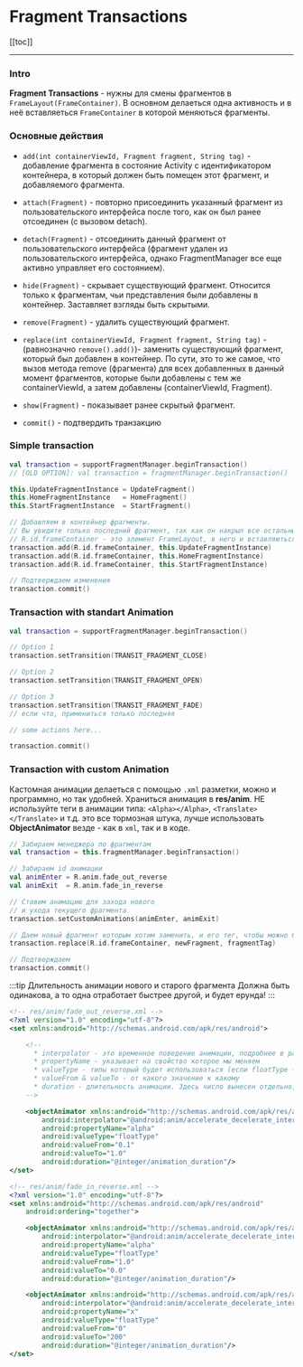 # Fragment Transactions

[[toc]]

--- 

### Intro
**Fragment Transactions** - нужны для смены фрагментов в `FrameLayout(FrameContainer)`. В основном делаеться одна активность и в неё вставляеться `FrameContainer` в которой меняються фрагменты.

### Основные действия
* `add(int containerViewId, Fragment fragment, String tag)` - добавление фрагмента в состояние Activity с идентификатором контейнера, в который должен быть помещен этот фрагмент, и добавляемого фрагмента.

* `attach(Fragment)` - повторно присоединить указанный фрагмент из пользовательского интерфейса после того, как он был ранее отсоединен (с вызовом detach).

* `detach(Fragment)` - отсоединить данный фрагмент от пользовательского интерфейса (фрагмент удален из пользовательского интерфейса, однако FragmentManager все еще активно управляет его состоянием).

* `hide(Fragment)` - скрывает существующий фрагмент. Относится только к фрагментам, чьи представления были добавлены в контейнер. Заставляет взгляды быть скрытыми.

* `remove(Fragment)` - удалить существующий фрагмент.
    
* `replace(int containerViewId, Fragment fragment, String tag)` - (равнозначно `remove().add()`)- заменить существующий фрагмент, который был добавлен в контейнер. По сути, это то же самое, что вызов метода remove (фрагмента) для всех добавленных в данный момент фрагментов, которые были добавлены с тем же containerViewId, а затем добавлены (containerViewId, Fragment).

* `show(Fragment)` - показывает ранее скрытый фрагмент.

* `commit()` - подтвердить транзакцию

### Simple transaction
```Kotlin
val transaction = supportFragmentManager.beginTransaction()
// [OLD OPTION]: val transaction = fragmentManager.beginTransaction()

this.UpdateFragmentInstance = UpdateFragment()
this.HomeFragmentInstance   = HomeFragment()
this.StartFragmentInstance  = StartFragment()

// Добавляем в контейнер фрагменты. 
// Вы увидите только последний фрагмент, так как он накрыл все остальные
// R.id.frameContainer - это элемент FrameLayout, в него и вставляються фрагменты
transaction.add(R.id.frameContainer, this.UpdateFragmentInstance)
transaction.add(R.id.frameContainer, this.HomeFragmentInstance)
transaction.add(R.id.frameContainer, this.StartFragmentInstance)

// Подтверждаем изменения 
transaction.commit()
```

### Transaction with standart Animation
```Kotlin
val transaction = supportFragmentManager.beginTransaction()

// Option 1
transaction.setTransition(TRANSIT_FRAGMENT_CLOSE)

// Option 2
transaction.setTransition(TRANSIT_FRAGMENT_OPEN)

// Option 3
transaction.setTransition(TRANSIT_FRAGMENT_FADE)
// если что, примениться только последняя

// some actions here...

transaction.commit()
```

### Transaction with custom Animation
Кастомная анимации делаеться с помощью `.xml` разметки, можно и программно, но так удобней. Храниться анимация в **res/anim**. НЕ используйте теги в анимации типа: `<Alpha></Alpha>`, `<Translate></Translate>` и т.д. это все тормозная штука, лучше использовать **ObjectAnimator** везде - как в `xml`, так и в коде. 
```Kotlin
// Забираем менеджера по фрагментам
val transaction = this.fragmentManager.beginTransaction()

// Забираем id анимации
val animEnter = R.anim.fade_out_reverse
val animExit  = R.anim.fade_in_reverse

// Ставим анимацию для захода нового
// и ухода текущего фрагмента 
transaction.setCustomAnimations(animEnter, animExit)

// Даем новый фрагмент которым хотим заменить, и его тег, чтобы можно было его найти в контейнере
transaction.replace(R.id.frameContainer, newFragment, fragmentTag)

// Подтверждаем
transaction.commit()
```

:::tip Длительность анимации нового и старого фрагмента
Должна быть одинакова, а то одна отработает быстрее другой, и будет ерунда! 
:::

```xml
<!-- res/anim/fade_out_reverse.xml -->
<?xml version="1.0" encoding="utf-8"?>
<set xmlns:android="http://schemas.android.com/apk/res/android">

    <!--
      * interpolator - это временное поведение анимации, подробнее в разделе "Анимация"
      * propertyName - указывает на свойство которое мы меняем
      * valueType - типы который будет использоваться (если floatType - float, и т.д.)
      * valueFrom & valueTo - от какого значение к какому
      * duration - длительность анимации. Здесь число вынесен отдельно, чтобы из одного место было удобно менять длительность анимации
    -->

    <objectAnimator xmlns:android="http://schemas.android.com/apk/res/android"
        android:interpolator="@android:anim/accelerate_decelerate_interpolator"
        android:propertyName="alpha"
        android:valueType="floatType"
        android:valueFrom="0.1"
        android:valueTo="1.0"
        android:duration="@integer/animation_duration"/>
</set>

```
```xml
<!-- res/anim/fade_in_reverse.xml -->
<?xml version="1.0" encoding="utf-8"?>
<set xmlns:android="http://schemas.android.com/apk/res/android"
    android:ordering="together">

    <objectAnimator xmlns:android="http://schemas.android.com/apk/res/android"
        android:interpolator="@android:anim/accelerate_decelerate_interpolator"
        android:propertyName="alpha"
        android:valueType="floatType"
        android:valueFrom="1.0"
        android:valueTo="0.0"
        android:duration="@integer/animation_duration"/>

    <objectAnimator xmlns:android="http://schemas.android.com/apk/res/android"
        android:interpolator="@android:anim/accelerate_decelerate_interpolator"
        android:propertyName="x"
        android:valueType="floatType"
        android:valueFrom="0"
        android:valueTo="200"
        android:duration="@integer/animation_duration"/>
</set>
```

